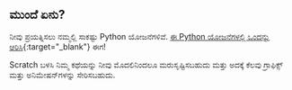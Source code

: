 ## ಮುಂದೆ ಏನು?

ನೀವು ಪ್ರಯತ್ನಿಸಲು ನಮ್ಮಲ್ಲಿ ಸಾಕಷ್ಟು Python ಯೋಜನೆಗಳಿವೆ. [ಈ Python ಯೋಜನೆಗಳಲ್ಲಿ ಒಂದನ್ನು ಆರಿಸಿ](https://projects.raspberrypi.org/kn-IN/projects?software%5B%5D=python&curriculum%5B%5D=%201){:target="_blank"} ಈಗ!

Scratch ಬಳಸಿ ನಿಮ್ಮ ಕಥೆಯನ್ನು ನೀವು ಮೊದಲಿನಿಂದಲೂ ಮರುಸೃಷ್ಟಿಸಬಹುದು ಮತ್ತು ಅದಕ್ಕೆ ಕೆಲವು ಗ್ರಾಫಿಕ್ಸ್ ಮತ್ತು ಅನಿಮೇಷನ್‌ಗಳನ್ನು ಸೇರಿಸಬಹುದು.